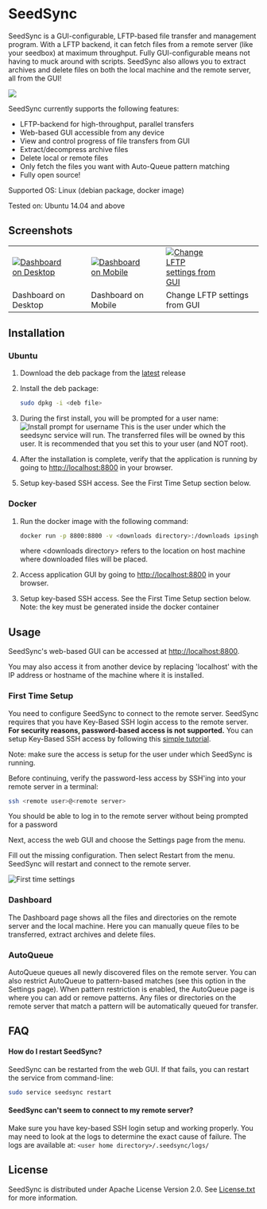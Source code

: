 # SeedSync

SeedSync is a GUI-configurable, LFTP-based file transfer and management program.
With a LFTP backend, it can fetch files from a remote server (like your seedbox) at maximum throughput.
Fully GUI-configurable means not having to muck around with scripts.
SeedSync also allows you to extract archives and delete files on both the local machine and the remote server,
 all from the GUI!

![](https://user-images.githubusercontent.com/12875506/37031587-3a5df834-20f4-11e8-98a0-e42ee764f2ea.png)

SeedSync currently supports the following features:

- LFTP-backend for high-throughput, parallel transfers
- Web-based GUI accessible from any device
- View and control progress of file transfers from GUI
- Extract/decompress archive files
- Delete local or remote files
- Only fetch the files you want with Auto-Queue pattern matching
- Fully open source!


Supported OS: Linux (debian package, docker image)

Tested on: Ubuntu 14.04 and above



## Screenshots

<table>
<tr>
    <td>
        <a href="https://user-images.githubusercontent.com/12875506/37031659-74653182-20f4-11e8-856d-c1655d7d8150.png">
        <img src="https://user-images.githubusercontent.com/12875506/37031659-74653182-20f4-11e8-856d-c1655d7d8150.png"
        alt="Dashboard on Desktop"
        style="max-width: 100px;" />
        </a>
    </td>
    <td>
        <a href="https://user-images.githubusercontent.com/12875506/37031725-b8a79f9c-20f4-11e8-8caa-de45383f72b6.png">
        <img src="https://user-images.githubusercontent.com/12875506/37031725-b8a79f9c-20f4-11e8-8caa-de45383f72b6.png"
        alt="Dashboard on Mobile"
        style="max-width: 100px;" />
        </a>
    </td>
    <td>
        <a href="https://user-images.githubusercontent.com/12875506/34560372-52b6fcfc-f0fa-11e7-9618-edf18a7665cd.png">
        <img src="https://user-images.githubusercontent.com/12875506/34560372-52b6fcfc-f0fa-11e7-9618-edf18a7665cd.png"
        alt="Change LFTP settings from GUI"
        style="max-width: 100px;" />
        </a>
    </td>
</tr>
<tr>
    <td>
        Dashboard on Desktop
    </td>
    <td>
        Dashboard on Mobile
    </td>
    <td>
        Change LFTP settings from GUI
    </td>
</tr>
</table>



## Installation

### Ubuntu

1. Download the deb package from the [latest](https://github.com/ipsingh06/seedsync/releases/latest) release

2. Install the deb package:

   ```bash
   sudo dpkg -i <deb file>
   ```

3. During the first install, you will be prompted for a user name:
   ![Install prompt for username](https://raw.githubusercontent.com/ipsingh06/seedsync/master/doc/images/install_1.png)
   This is the user under which the seedsync service will run. The transferred files will be owned by this user.
   It is recommended that you set this to your user (and NOT root).

4. After the installation is complete, verify that the application is running by going to [http://localhost:8800](http://localhost:8800) in your browser.

5. Setup key-based SSH access. See the First Time Setup section below.


### Docker

1. Run the docker image with the following command:

   ```bash
   docker run -p 8800:8800 -v <downloads directory>:/downloads ipsingh06/seedsync
   ```
   where &lt;downloads directory&gt; refers to the location on host machine where downloaded files will be placed.

2. Access application GUI by going to [http://localhost:8800](http://localhost:8800) in your browser.

3. Setup key-based SSH access. See the First Time Setup section below.
   Note: the key must be generated inside the docker container


## Usage

SeedSync's web-based GUI can be accessed at [http://localhost:8800](http://localhost:8800).

You may also access it from another device by replacing 'localhost' with the IP address or hostname of the machine where it is installed.

### First Time Setup

You need to configure SeedSync to connect to the remote server.
SeedSync requires that you have Key-Based SSH login access to the remote server.
**For security reasons, password-based access is not supported.**
You can setup Key-Based SSH access by following this [simple tutorial](http://www.thegeekstuff.com/2008/11/3-steps-to-perform-ssh-login-without-password-using-ssh-keygen-ssh-copy-id).

Note: make sure the access is setup for the user under which SeedSync is running.

Before continuing, verify the password-less access by SSH'ing into your remote server in a terminal:

```bash
ssh <remote user>@<remote server>
```

You should be able to log in to the remote server without being prompted for a password



Next, access the web GUI and choose the Settings page from the menu.

Fill out the missing configuration. Then select Restart from the menu. SeedSync will restart and connect to the remote server.

![First time settings](https://raw.githubusercontent.com/ipsingh06/seedsync/master/doc/images/install_2.png)

### Dashboard

The Dashboard page shows all the files and directories on the remote server and the local machine.
Here you can manually queue files to be transferred, extract archives and delete files.

### AutoQueue

AutoQueue queues all newly discovered files on the remote server.
You can also restrict AutoQueue to pattern-based matches (see this option in the Settings page).
When pattern restriction is enabled, the AutoQueue page is where you can add or remove patterns.
Any files or directories on the remote server that match a pattern will be automatically queued for transfer.




## FAQ

#### How do I restart SeedSync?

SeedSync can be restarted from the web GUI. If that fails, you can restart the service from command-line:

```bash
sudo service seedsync restart
```

#### SeedSync can't seem to connect to my remote server?

Make sure you have key-based SSH login setup and working properly.
You may need to look at the logs to determine the exact cause of failure.
The logs are available at: `<user home directory>/.seedsync/logs/`



## License

SeedSync is distributed under Apache License Version 2.0.
See [License.txt](https://github.com/ipsingh06/seedsync/blob/master/LICENSE.txt) for more information.